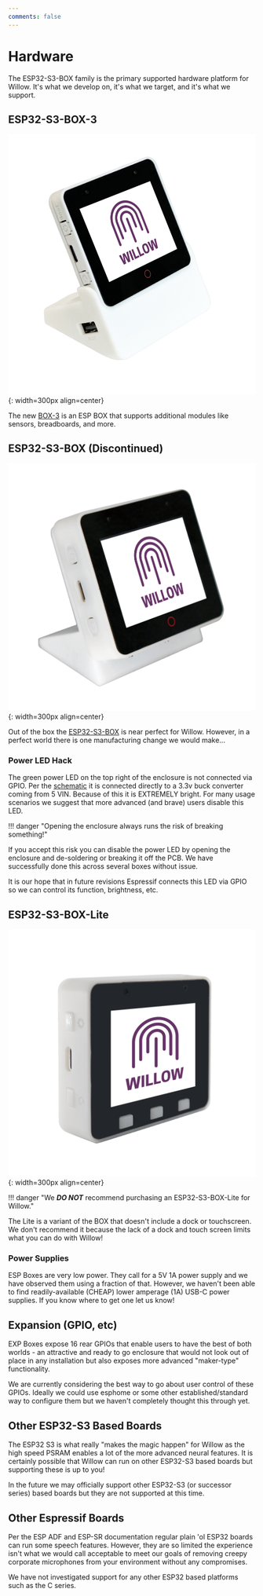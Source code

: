 ```yaml
---
comments: false
---
```


# Hardware

The ESP32-S3-BOX family is the primary supported hardware platform for Willow. It's what we develop on, it's what we target, and it's what we support.

## ESP32-S3-BOX-3
![](images/esp32_s3_box_3.png){: width=300px align=center}

The new [BOX-3](https://www.espressif.com/en/news/ESP32-S3-BOX-3) is an ESP BOX that supports additional modules like sensors, breadboards, and more.

## ESP32-S3-BOX (Discontinued)
![](images/esp32_s3_box.png){: width=300px align=center}

Out of the box the [ESP32-S3-BOX](https://github.com/espressif/esp-box/blob/master/docs/hardware_overview/esp32_s3_box/hardware_overview_for_box.md) is near perfect for Willow. However, in a perfect world there is one manufacturing change we would make...

### Power LED Hack

The green power LED on the top right of the enclosure is not connected via GPIO. Per the [schematic](https://github.com/espressif/esp-box/blob/master/hardware/esp32_s3_box_v2.5/schematic/SCH_ESP32-S3-BOX_V2.5_20211011.pdf) it is connected directly to a 3.3v buck converter coming from 5 VIN. Because of this it is EXTREMELY bright. For many usage scenarios we suggest that more advanced (and brave) users disable this LED.

!!! danger "Opening the enclosure always runs the risk of breaking something!"

If you accept this risk you can disable the power LED by opening the enclosure and de-soldering or breaking it off the PCB. We have successfully done this across several boxes without issue.

It is our hope that in future revisions Espressif connects this LED via GPIO so we can control its function, brightness, etc.

## ESP32-S3-BOX-Lite
![](images/esp32_s3_box_lite.png){: width=300px align=center}

!!! danger "We ***DO NOT*** recommend purchasing an ESP32-S3-BOX-Lite for Willow."

The Lite is a variant of the BOX that doesn't include a dock or touchscreen. We don't recommend it because the lack of a dock and touch screen limits what you can do with Willow!

### Power Supplies

ESP Boxes are very low power. They call for a 5V 1A power supply and we have observed them using a fraction of that. However, we haven't been able to find readily-available (CHEAP) lower amperage (1A) USB-C power supplies. If you know where to get one let us know!

## Expansion (GPIO, etc)

EXP Boxes expose 16 rear GPIOs that enable users to have the best of both worlds - an attractive and ready to go enclosure that would not look out of place in any installation but also exposes more advanced "maker-type" functionality.

We are currently considering the best way to go about user control of these GPIOs. Ideally we could use esphome or some other established/standard way to configure them but we haven't completely thought this through yet.

## Other ESP32-S3 Based Boards

The ESP32 S3 is what really "makes the magic happen" for Willow as the high speed PSRAM enables a lot of the more advanced neural features. It is certainly possible that Willow can run on other ESP32-S3 based boards but supporting these is up to you!

In the future we may officially support other ESP32-S3 (or successor series) based boards but they are not supported at this time.

## Other Espressif Boards

Per the ESP ADF and ESP-SR documentation regular plain 'ol ESP32 boards can run some speech features. However, they are so limited the experience isn't what we would call acceptable to meet our goals of removing creepy corporate microphones from your environment without any compromises.

We have not investigated support for any other ESP32 based platforms such as the C series.